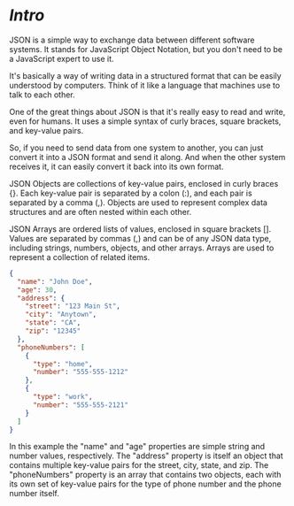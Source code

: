 # *Intro*
JSON is a simple way to exchange data between different software systems. It stands for JavaScript Object Notation, but you don't need to be a JavaScript expert to use it.

It's basically a way of writing data in a structured format that can be easily understood by computers. 
Think of it like a language that machines use to talk to each other.

One of the great things about JSON is that it's really easy to read and write, even for humans. 
It uses a simple syntax of curly braces, square brackets, and key-value pairs.

So, if you need to send data from one system to another, you can just convert it into a JSON format and send it along. 
And when the other system receives it, it can easily convert it back into its own format.

JSON Objects are collections of key-value pairs, enclosed in curly braces {}. 
Each key-value pair is separated by a colon (:), and each pair is separated by a comma (,). Objects are used to represent complex data structures and are often nested within each other.

JSON Arrays are ordered lists of values, enclosed in square brackets []. 
Values are separated by commas (,) and can be of any JSON data type, including strings, numbers, objects, and other arrays. Arrays are used to represent a collection of related items.
```JSON
{
  "name": "John Doe",
  "age": 30,
  "address": {
    "street": "123 Main St",
    "city": "Anytown",
    "state": "CA",
    "zip": "12345"
  },
  "phoneNumbers": [
    {
      "type": "home",
      "number": "555-555-1212"
    },
    {
      "type": "work",
      "number": "555-555-2121"
    }
  ]
}
```
In this example the "name" and "age" properties are simple string and number values, respectively. 
The "address" property is itself an object that contains multiple key-value pairs for the street, city, state, and zip. 
The "phoneNumbers" property is an array that contains two objects, each with its own set of key-value pairs for the type of phone number and the phone number itself.
